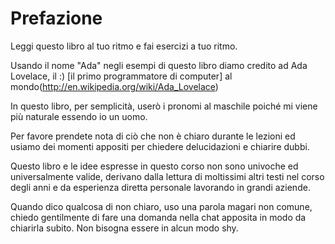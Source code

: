 # Prefazione

Leggi questo libro al tuo ritmo e fai esercizi a tuo ritmo.

Usando il nome "Ada" negli esempi di questo libro diamo credito ad Ada Lovelace,
il :) [il primo programmatore di computer] al
mondo(http://en.wikipedia.org/wiki/Ada_Lovelace)

In questo libro, per semplicità, userò i pronomi al maschile poiché mi viene più
naturale essendo io un uomo.

Per favore prendete nota di ciò che non è chiaro durante le lezioni ed usiamo
dei momenti appositi per chiedere delucidazioni e chiarire dubbi.

Questo libro e le idee espresse in questo corso non sono univoche ed
universalmente valide, derivano dalla lettura di moltissimi altri testi nel
corso degli anni e da esperienza diretta personale lavorando in grandi aziende.

Quando dico qualcosa di non chiaro, uso una parola magari non comune, chiedo
gentilmente di fare una domanda nella chat apposita in modo da chiarirla subito.
Non bisogna essere in alcun modo shy.
